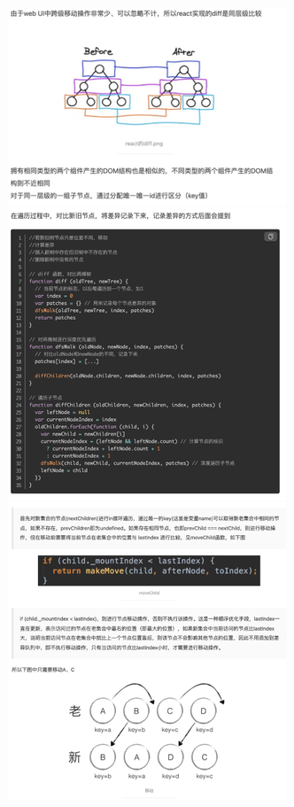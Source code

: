 ![avatar](https://github.com/freezestanley/rollstone/blob/main/%E5%85%B6%E4%BB%96/diff/a.jpg)
![avatar](https://github.com/freezestanley/rollstone/blob/main/%E5%85%B6%E4%BB%96/diff/b.jpg)
![avatar](https://github.com/freezestanley/rollstone/blob/main/%E5%85%B6%E4%BB%96/diff/c.jpg)
